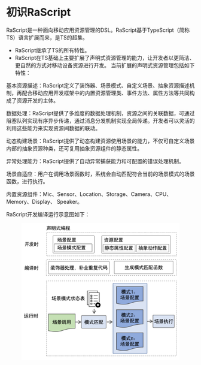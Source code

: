 # 初识RaScript

RaScript是一种面向移动应用资源管理的DSL。RaScript基于TypeScript（简称TS）语言扩展而来，是TS的超集。

* RaScript继承了TS的所有特性。
* RaScript在TS基础上主要扩展了声明式资源管理的能力，让开发者以更简洁、更自然的方式对移动设备资源进行开发。 当前扩展的声明式资源管理包括如下特性：

基本资源描述：RaScript定义了装饰器、场景模式、自定义场景、抽象资源描述机制，再配合移动应用开发框架中的内置资源管理类、事件方法、属性方法等共同构成了资源开发的主体。&#x20;

数据处理：RaScript提供了多维度的数据处理机制，资源之间的关联数据，可通过阻塞队列实现有序异步传递，通过消息分发机制实现全局传递。开发者可以灵活的利用这些能力来实现资源间数据的联动。

动态构建场景：RaScript提供了动态构建资源使用场景的能力，不仅可自定义场景内部的抽象资源种类，还可复用抽象资源组件的静态属性。

异常处理能力：RaScript提供了自动异常捕获能力和可配置的错误处理机制。

场景自适应：用户在调用场景函数时，系统会自动匹配符合当前的场景模式的场景函数，进行执行。

内置资源组件：Mic、Sensor、Location、Storage、Camera、CPU、Memory、Display、 Speaker。

RaScript开发编译运行示意图如下：

<figure><img src="../../.gitbook/assets/7c209817990542dd58d5424e507f36f7.png" alt=""><figcaption></figcaption></figure>
